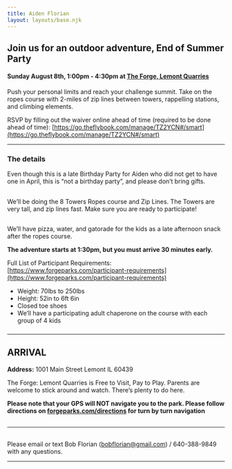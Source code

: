 ```yaml
---
title: Aiden Florian
layout: layouts/base.njk
---
```


##

## Join us for an outdoor adventure, End of Summer Party

#### Sunday August 8th, 1:00pm - 4:30pm at [The Forge, Lemont Quarries](https://www.forgeparks.com/)

Push your personal limits and reach your challenge summit. Take on the ropes course with 2-miles of zip lines between towers, rappelling stations, and climbing elements.

RSVP by filling out the waiver online ahead of time (required to be done ahead of time): [https://go.theflybook.com/manage/TZ2YCN#/smart](https://go.theflybook.com/manage/TZ2YCN#/smart)

---

### The details

Even though this is a late Birthday Party for Aiden who did not get to have one in April, this is “not a birthday party”, and please don’t bring gifts.

##

We’ll be doing the 8 Towers Ropes course and Zip Lines.  The Towers are very tall, and zip lines fast.  Make sure you are ready to participate!

##

We’ll have pizza, water, and gatorade for the kids as a late afternoon snack after the ropes course.

**The adventure starts at 1:30pm, but you must arrive 30 minutes early.**

Full List of Participant Requirements: [https://www.forgeparks.com/participant-requirements](https://www.forgeparks.com/participant-requirements)

*   Weight: 70lbs to 250lbs
*   Height: 52in to 6ft 6in
*   Closed toe shoes
*   We’ll have a participating adult chaperone on the course with each group of 4 kids

###

---

## **ARRIVAL**

**Address:** 1001 Main Street Lemont IL 60439

The Forge: Lemont Quarries is Free to Visit, Pay to Play.  Parents are welcome to stick around and watch.  There’s plenty to do here.

**Please note that your GPS will NOT navigate you to the park. Please follow directions on [forgeparks.com/directions](https://forgeparks.com/directions) for turn by turn navigation**

##

---

##

Please email or text Bob Florian (bobflorian@gmail.com) / 640-388-9849 with any questions.

---
